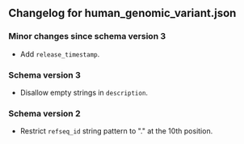 ## Changelog for human_genomic_variant.json

### Minor changes since schema version 3

* Add `release_timestamp`.

### Schema version 3

* Disallow empty strings in `description`.

### Schema version 2

* Restrict `refseq_id` string pattern to "." at the 10th position.
